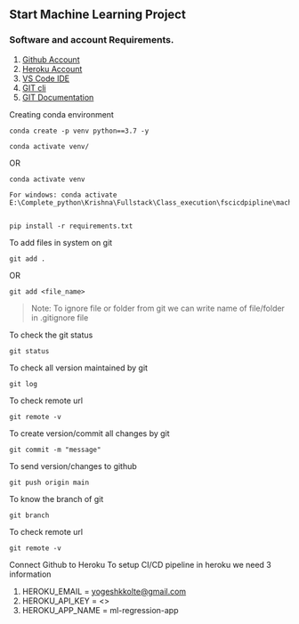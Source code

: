 ## Start Machine Learning Project

### Software and account Requirements.


1. [Github Account](https://github.com)
2. [Heroku Account](https://dashboard.heroku.com/login)
3. [VS Code IDE](https://code.visualstudio.com/download)
4. [GIT cli](https://git-scm.com/downloads)
5. [GIT Documentation](https://git-scm.com/docs/gittutorial)

Creating conda environment
```
conda create -p venv python==3.7 -y
```

```
conda activate venv/
```
OR 
```
conda activate venv

For windows: conda activate E:\Complete_python\Krishna\Fullstack\Class_execution\fscicdpipline\machine_learning_project\venv
```

```

pip install -r requirements.txt
```
To add files in system on git

```
git add .
```
OR

```
git add <file_name>
```

> Note: To ignore file or folder from git we can write name of file/folder in .gitignore file

To check the git status 
```
git status
```
To check all version maintained by git
```
git log
```
To check remote url 
```
git remote -v
```
To create version/commit all changes by git
```
git commit -m "message"
```

To send version/changes to github
```
git push origin main
```
To know the branch of git
```
git branch
```
To check remote url 
```
git remote -v
```
Connect Github to Heroku
To setup CI/CD pipeline in heroku we need 3 information
1. HEROKU_EMAIL = yogeshkkolte@gmail.com
2. HEROKU_API_KEY = <>
3. HEROKU_APP_NAME = ml-regression-app